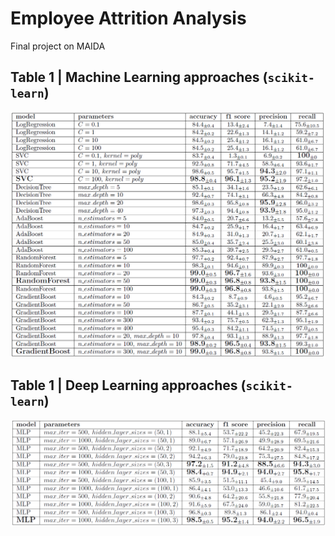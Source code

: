 # Employee Attrition Analysis
Final project on MAIDA
 ## Table 1 | Machine Learning approaches (`scikit-learn`)
![.](images/ml.png)

 ## Table 1 | Deep Learning approaches (`scikit-learn`)
![.](images/nn_sk.png)
